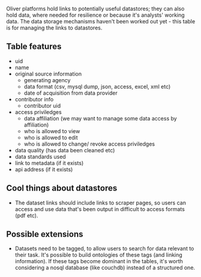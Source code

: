 Oliver platforms hold links to potentially useful datastores; they can also hold data, where needed for resilience or because it's analysts' working data.  The data storage mechanisms haven't been worked out yet - this table is for managing the links to datastores.

## Table features

* uid
* name
* original source information
  * generating agency
  * data format (csv, mysql dump, json, access, excel, xml etc)
  * date of acquisition from data provider
* contributor info
  * contributor uid
* access priviledges
  * data affiliation (we may want to manage some data access by affiliation)
  * who is allowed to view
  * who is allowed to edit
  * who is allowed to change/ revoke access priviledges
* data quality (has data been cleaned etc)
* data standards used
* link to metadata (if it exists)
* api address (if it exists)

## Cool things about datastores

* The dataset links should include links to scraper pages, so users can access and use data that's been output in difficult to access formats (pdf etc).

## Possible extensions

* Datasets need to be tagged, to allow users to search for data relevant to their task. It's possible to build ontologies of these tags (and linking information).  If these tags become dominant in the tables, it's worth considering a nosql database (like couchdb) instead of a structured one.
